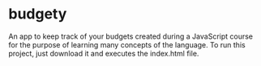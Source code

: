 # budgety

An app to keep track of your budgets created during a JavaScript course for the purpose of learning many concepts of the language. To run this project, just download it and executes the index.html file.
